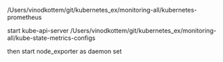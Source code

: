 /Users/vinodkottem/git/kubernetes_ex/monitoring-all/kubernetes-prometheus

start kube-api-server /Users/vinodkottem/git/kubernetes_ex/monitoring-all/kube-state-metrics-configs

then start node_exporter as daemon set
